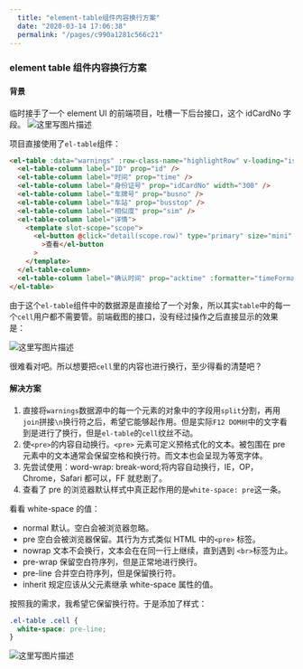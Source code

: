 ```yaml
---
  title: "element-table组件内容换行方案"
  date: "2020-03-14 17:06:38"
  permalink: "/pages/c990a1281c566c21"
---
```

### element table 组件内容换行方案

#### 背景

临时接手了一个 element UI 的前端项目，吐槽一下后台接口，这个 idCardNo 字段。
![这里写图片描述](https://chatflow-files-cdn-1256085166.file.myqcloud.com/aHR0cDovL2ltZy5ibG9nLmNzZG4ubmV0LzIwMTgwMzA3MjA0MDA3ODE2.png)

项目直接使用了`el-table`组件：

```html
<el-table :data="warnings" :row-class-name="highlightRow" v-loading="isLoading">
  <el-table-column label="ID" prop="id" />
  <el-table-column label="时间" prop="time" />
  <el-table-column label="身份证号" prop="idCardNo" width="300" />
  <el-table-column label="车牌号" prop="busno" />
  <el-table-column label="车站" prop="busstop" />
  <el-table-column label="相似度" prop="sim" />
  <el-table-column label="详情">
    <template slot-scope="scope">
      <el-button @click="detail(scope.row)" type="primary" size="mini" plain
        >查看</el-button
      >
    </template>
  </el-table-column>
  <el-table-column label="确认时间" prop="acktime" :formatter="timeFormatter" />
</el-table>
```

由于这个`el-table`组件中的数据源是直接给了一个对象，所以其实`table`中的每一个`cell`用户都不需要管。前端截图的接口，没有经过操作之后直接显示的效果是：

![这里写图片描述](https://chatflow-files-cdn-1256085166.file.myqcloud.com/aHR0cDovL2ltZy5ibG9nLmNzZG4ubmV0LzIwMTgwMzA3MjA0NTU2NjA.png)

很难看对吧。所以想要把`cell`里的内容也进行换行，至少得看的清楚吧？

#### 解决方案

1. 直接将`warnings`数据源中的每一个元素的对象中的字段用`split`分割，再用`join`拼接`\n`换行符之后，希望它能够起作用。但是实际`F12 DOM树`中的文字看到是进行了换行，但是`el-table`的`cell`纹丝不动。
2. 使`<pre>`的内容自动换行。`<pre>` 元素可定义预格式化的文本。被包围在 pre 元素中的文本通常会保留空格和换行符。而文本也会呈现为等宽字体。
3. 先尝试使用：word-wrap: break-word;将内容自动换行，IE，OP，Chrome，Safari 都可以，FF 就悲剧了。
4. 查看了 pre 的浏览器默认样式中真正起作用的是`white-space: pre`这一条。

看看 white-space 的值：

- normal 默认。空白会被浏览器忽略。
- pre 空白会被浏览器保留。其行为方式类似 HTML 中的`<pre>` 标签。
- nowrap 文本不会换行，文本会在在同一行上继续，直到遇到 `<br>`标签为止。
- pre-wrap 保留空白符序列，但是正常地进行换行。
- pre-line 合并空白符序列，但是保留换行符。
- inherit 规定应该从父元素继承 white-space 属性的值。

按照我的需求，我希望它保留换行符。于是添加了样式：

```css
.el-table .cell {
  white-space: pre-line;
}
```

![这里写图片描述](https://chatflow-files-cdn-1256085166.file.myqcloud.com/aHR0cDovL2ltZy5ibG9nLmNzZG4ubmV0LzIwMTgwMzA3MjA1NDQ1NjU.png)
